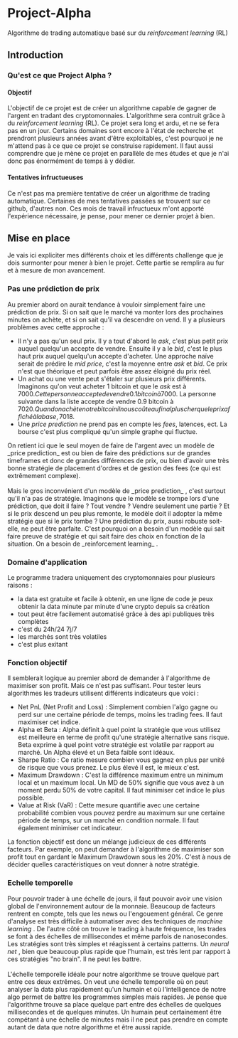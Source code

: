 ﻿# Project-Alpha
Algorithme de trading automatique basé sur du *reinforcement learning* (RL)

## Introduction
### Qu'est ce que Project Alpha ?
#### Objectif
L'objectif de ce projet est de créer un algorithme capable de gagner de l'argent en tradant des cryptomonnaies. L'algorithme sera contruit grâce à du *reinforcement learning* (RL).
Ce projet sera long et ardu, et ne se fera pas en un jour. Certains domaines sont encore à l'état de recherche et prendront plusieurs années avant d'être exploitables, c'est pourquoi je ne m'attend pas à ce que ce projet se construise rapidement.
Il faut aussi comprendre que je mène ce projet en parallèle de mes études et que je n'ai donc pas énormément de temps à y dédier.

#### Tentatives infructueuses
Ce n'est pas ma première tentative de créer un algorithme de trading automatique. Certaines de mes tentatives passées se trouvent sur ce github, d'autres non. Ces mois de travail infructueux m'ont apporté l'expérience nécessaire, je pense, pour mener ce dernier projet à bien.

## Mise en place
Je vais ici expliciter mes différents choix et les différents challenge que je dois surmonter pour mener à bien le projet. Cette partie se remplira au fur et à mesure de mon avancement.

### Pas une prédiction de prix
Au premier abord on aurait tendance à vouloir simplement faire une prédiction de prix. Si on sait que le marché va monter lors des prochaines minutes on achète, et si on sait qu'il va descendre on vend. Il y a plusieurs problèmes avec cette approche :
* Il n'y a pas qu'un seul prix. Il y a tout d'abord le _ask_, c'est plus petit prix auquel quelqu'un accepte de vendre. Ensuite il y a le _bid_, c'est le plus haut prix auquel quelqu'un accepte d'acheter. Une approche naïve serait de prédire le _mid price_, c'est la moyenne entre _ask_ et _bid_. Ce prix n'est que théorique et peut parfois être assez éloigné du prix réel.
* Un achat ou une vente peut s'étaler sur plusieurs prix différents. Imaginons qu'on veut acheter 1 bitcoin et que le _ask_ est à 7000$. Cette personne accepte de vendre 0.1 bitcoin à 7000$. La personne suivante dans la liste accepte de vendre 0.9 bitcoin à 7020$. Quand on achète notre bitcoin il nous coûte au final plus cher que le prix affiché à la base, 7018$.
* Une _price prediction_ ne prend pas en compte les _fees_, latences, ect. La bourse c'est plus compliqué qu'un simple graphe qui fluctue.
<a/>
On retient ici que le seul moyen de faire de l'argent avec un modèle de _price prediction_ est ou bien de faire des prédictions sur de grandes timeframes et donc de grandes différences de prix, ou bien d'avoir une très bonne stratégie de placement d'ordres et de gestion des fees (ce qui est extrêmement complexe).
<br> <br>
Mais le gros inconvénient d'un modèle de _price prediction_ , c'est surtout qu'il n'a pas de stratégie. Imaginons que le modèle se trompe lors d'une prédiction, que doit il faire ? Tout vendre ? Vendre seulement une partie ? Et si le prix descend un peu plus remonte, le modèle doit il adopter la même stratégie que si le prix tombe ? Une prédiction du prix, aussi robuste soit-elle, ne peut être parfaite. C'est pourquoi on a besoin d'un modèle qui sait faire preuve de stratégie et qui sait faire des choix en fonction de la situation. On a besoin de _reinforcement learning_ .

### Domaine d'application
Le programme tradera uniquement des cryptomonnaies pour plusieurs raisons :
* la data est gratuite et facile à obtenir, en une ligne de code je peux obtenir la data minute par minute d'une crypto depuis sa création
* tout peut être facilement automatisé grâce à des api publiques très complètes
* c'est du 24h/24 7j/7
* les marchés sont très volatiles
* c'est plus exitant

### Fonction objectif
Il semblerait logique au premier abord de demander à l'algorithme de maximiser son profit. Mais ce n'est pas suffisant. Pour tester leurs algorithmes les tradeurs utilisent différents indicateurs que voici :
* Net PnL (Net Profit and Loss) : Simplement combien l'algo gagne ou perd sur une certaine période de temps, moins les trading fees. Il faut maximiser cet indice.
* Alpha et Beta : Alpha définit à quel point la stratégie que vous utilisez est meilleure en terme de profit qu'une stratégie alternative sans risque. Beta exprime à quel point votre stratégie est volatile par rapport au marché. Un Alpha élevé et un Beta faible sont idéaux.
* Sharpe Ratio : Ce ratio mesure combien vous gagnez en plus par unité de risque que vous prenez. Le plus élevé il est, le mieux c'est.
* Maximum Drawdown : C'est la différence maximum entre un minimum local et un maximum local. Un MD de 50% signifie que vous avez à un moment perdu 50% de votre capital. Il faut minimiser cet indice le plus possible.
* Value at Risk (VaR) : Cette mesure quantifie avec une certaine probabilité combien vous pouvez perdre au maximum sur une certaine période de temps, sur un marché en condition normale. Il faut également minimiser cet indicateur.
<a/>
La fonction objectif est donc un mélange judicieux de ces différents facteurs. Par exemple, on peut demander à l'algorithme de maximiser son profit tout en gardant le Maximum Drawdown sous les 20%. C'est à nous de décider quelles caractéristiques on veut donner à notre stratégie.
	
### Echelle temporelle
Pour pouvoir trader à une échelle de jours, il faut pouvoir avoir une vision global de l'environnement autour de la monnaie. Beaucoup de facteurs rentrent en compte, tels que les news ou l'engouement général. Ce genre d'analyse est très difficile à automatiser avec des techniques de _machine learning_ . De l'autre côté on trouve le trading à haute fréquence, les trades se font à des échelles de millisecondes et même parfois de nanosecondes. Les stratégies sont très simples et réagissent à certains patterns. Un _neural net_ , bien que beaucoup plus rapide que l'humain, est très lent par rapport à ces stratégies "no brain". Il ne peut les battre.
<br> <br>
L'échelle temporelle idéale pour notre algorithme se trouve quelque part entre ces deux extrêmes. On veut une échelle temporelle où on peut analyser la data plus rapidement qu'un humain et où l'intelligence de notre algo permet de battre les programmes simples mais rapides. Je pense que l'algorithme trouve sa place quelque part entre des échelles de quelques millisecondes et de quelques minutes. Un humain peut certainement être compétant à une échelle de minutes mais il ne peut pas prendre en compte autant de data que notre algorithme et être aussi rapide. 





